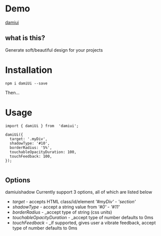 # Demo
[damiui](https://stackblitz.com/edit/damiui-demo?file=index.js)
## what is this?

Generate soft/beautiful design for your projects

# Installation
`npm i damiUi --save`

Then...

# Usage
```
import { damiUi } from  'damiui';

damiUi({
  target: '.myDiv',
  shadowType: '#10',
  borderRadius: '5%',
  touchableOpacityDuration: 100,
  touchFeedback: 100,
});


```

## Options
damiuishadow Currently support 3 options, all of which are listed below

* *target* - accepts HTML class/id/element *'#myDiv' - 'section'*
* *shadowType* - accept a string value from *'#0' - '#11'*
* *borderRadius* - _accept type of string (css units)
* *touchableOpacityDuration* - _accept type of number defaults to 0ms
* *touchFeedback* - _if supported, gives user a vibrate feedback, accept type of number defaults to 0ms
